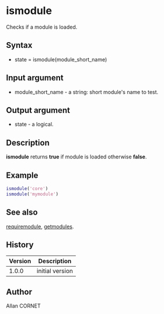

# ismodule

Checks if a module is loaded.

## Syntax

- state = ismodule(module_short_name)

## Input argument

 - module_short_name - a string: short module's name to test.

## Output argument

 - state - a logical.

## Description


  <p><b>ismodule</b> returns <b>true</b> if module is loaded otherwise <b>false</b>.</p>


## Example

```matlab
ismodule('core')
ismodule('mymodule')
```

## See also

[requiremodule](requiremodule.md), [getmodules](getmodules.md).
## History

|Version|Description|
|------|------|
|1.0.0|initial version|


## Author

Allan CORNET



